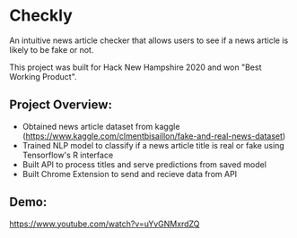 # Checkly
An intuitive news article checker that allows users to see if a news article is likely to be fake or not.

This project was built for Hack New Hampshire 2020 and won "Best Working Product".

## Project Overview:
- Obtained news article dataset from kaggle (https://www.kaggle.com/clmentbisaillon/fake-and-real-news-dataset)
- Trained NLP model to classify if a news article title is real or fake using Tensorflow's R interface
- Built API to process titles and serve predictions from saved model
- Built Chrome Extension to send and recieve data from API

## Demo:

https://www.youtube.com/watch?v=uYvGNMxrdZQ



